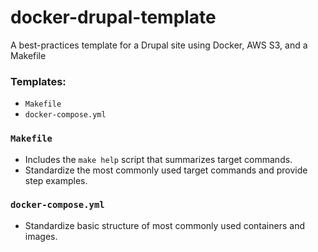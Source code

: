 # docker-drupal-template
A best-practices template for a Drupal site using Docker, AWS S3, and a Makefile

### Templates:
- `Makefile`
- `docker-compose.yml`

### `Makefile`
- Includes the `make help` script that summarizes target commands.
- Standardize the most commonly used target commands and provide step examples.

### `docker-compose.yml`
- Standardize basic structure of most commonly used containers and images.